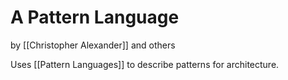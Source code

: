 # A Pattern Language
by [[Christopher Alexander]] and others

Uses [[Pattern Languages]] to describe patterns for architecture.

<!-- #books #notebook -->

<!-- {BearID:042D2CEA-51B4-47BA-965A-B203584ADCE9-9584-000266BEC4C9BADC} -->
